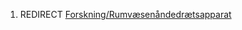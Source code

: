 1.  REDIRECT
    [Forskning/Rumvæsenåndedrætsapparat](Forskning/Rumvæsenåndedrætsapparat "wikilink")
